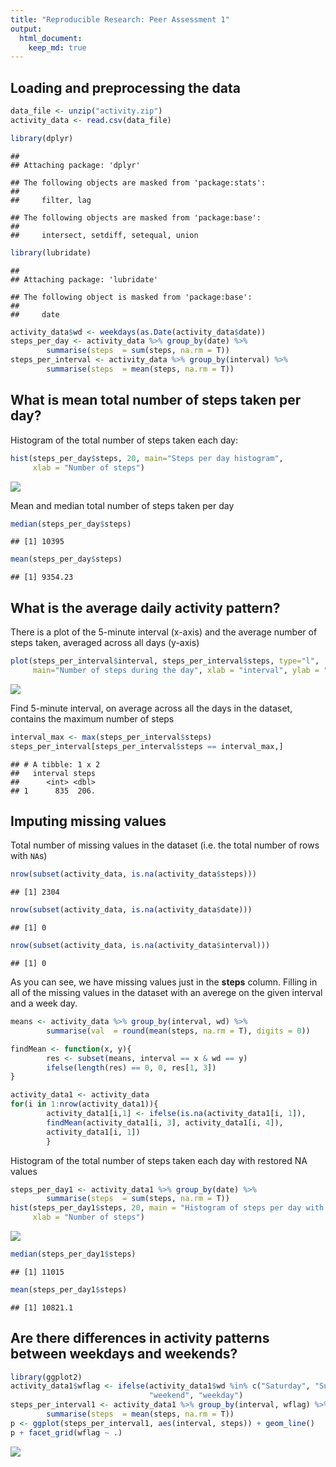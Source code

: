 ```yaml
---
title: "Reproducible Research: Peer Assessment 1"
output: 
  html_document:
    keep_md: true
---
```



## Loading and preprocessing the data


```r
data_file <- unzip("activity.zip")
activity_data <- read.csv(data_file)

library(dplyr)
```

```
## 
## Attaching package: 'dplyr'
```

```
## The following objects are masked from 'package:stats':
## 
##     filter, lag
```

```
## The following objects are masked from 'package:base':
## 
##     intersect, setdiff, setequal, union
```

```r
library(lubridate)
```

```
## 
## Attaching package: 'lubridate'
```

```
## The following object is masked from 'package:base':
## 
##     date
```

```r
activity_data$wd <- weekdays(as.Date(activity_data$date))
steps_per_day <- activity_data %>% group_by(date) %>%  
        summarise(steps  = sum(steps, na.rm = T))
steps_per_interval <- activity_data %>% group_by(interval) %>%  
        summarise(steps  = mean(steps, na.rm = T))
```


## What is mean total number of steps taken per day?
Histogram of the total number of steps taken each day:


```r
hist(steps_per_day$steps, 20, main="Steps per day histogram", 
     xlab = "Number of steps")
```

![](PA1_template_files/figure-html/unnamed-chunk-1-1.png)<!-- -->

Mean and median total number of steps taken per day

```r
median(steps_per_day$steps)
```

```
## [1] 10395
```

```r
mean(steps_per_day$steps)
```

```
## [1] 9354.23
```


## What is the average daily activity pattern?

There is a plot of the 5-minute interval (x-axis) 
and the average number of steps taken, averaged across all days (y-axis)

```r
plot(steps_per_interval$interval, steps_per_interval$steps, type="l", 
     main="Number of steps during the day", xlab = "interval", ylab = "number of steps")
```

![](PA1_template_files/figure-html/unnamed-chunk-3-1.png)<!-- -->

Find 5-minute interval, on average across all the days in the dataset, contains the maximum number of steps

```r
interval_max <- max(steps_per_interval$steps)
steps_per_interval[steps_per_interval$steps == interval_max,]
```

```
## # A tibble: 1 x 2
##   interval steps
##      <int> <dbl>
## 1      835  206.
```

## Imputing missing values
Total number of missing values in the dataset (i.e. the total number of rows with `NA`s)

```r
nrow(subset(activity_data, is.na(activity_data$steps)))
```

```
## [1] 2304
```

```r
nrow(subset(activity_data, is.na(activity_data$date)))
```

```
## [1] 0
```

```r
nrow(subset(activity_data, is.na(activity_data$interval)))
```

```
## [1] 0
```
As you can see, we have missing values just in the **steps** column.
Filling in all of the missing values in the dataset with an averege on the given interval and a week day. 

```r
means <- activity_data %>% group_by(interval, wd) %>%  
        summarise(val  = round(mean(steps, na.rm = T), digits = 0))

findMean <- function(x, y){
        res <- subset(means, interval == x & wd == y)
        ifelse(length(res) == 0, 0, res[1, 3])
}

activity_data1 <- activity_data
for(i in 1:nrow(activity_data1)){
        activity_data1[i,1] <- ifelse(is.na(activity_data1[i, 1]), 
        findMean(activity_data1[i, 3], activity_data1[i, 4]), 
        activity_data1[i, 1])
        }
```


Histogram of the total number of steps taken each day with restored NA values


```r
steps_per_day1 <- activity_data1 %>% group_by(date) %>%  
        summarise(steps  = sum(steps, na.rm = T))
hist(steps_per_day1$steps, 20, main = "Histogram of steps per day with NA restored",
     xlab = "Number of steps")
```

![](PA1_template_files/figure-html/unnamed-chunk-7-1.png)<!-- -->

```r
median(steps_per_day1$steps)
```

```
## [1] 11015
```

```r
mean(steps_per_day1$steps)
```

```
## [1] 10821.1
```


## Are there differences in activity patterns between weekdays and weekends?

```r
library(ggplot2)
activity_data1$wflag <- ifelse(activity_data1$wd %in% c("Saturday", "Sunday"), 
                               "weekend", "weekday")
steps_per_interval1 <- activity_data1 %>% group_by(interval, wflag) %>%  
        summarise(steps  = mean(steps, na.rm = T))
p <- ggplot(steps_per_interval1, aes(interval, steps)) + geom_line() 
p + facet_grid(wflag ~ .)
```

![](PA1_template_files/figure-html/unnamed-chunk-8-1.png)<!-- -->
